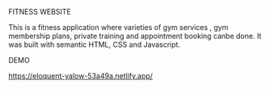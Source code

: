 FITNESS WEBSITE

This is a fitness application where varieties of gym services , gym membership plans, private training and appointment booking canbe done. It was built with semantic HTML, CSS and Javascript.


DEMO

https://eloquent-yalow-53a49a.netlify.app/
